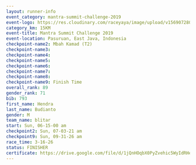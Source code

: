 ```yaml
---
layout: runner-info 
event_category: mantra-summit-challenge-2019 
event-logo: https://res.cloudinary.com/raceyaya/image/upload/v1569072809/logo/mantra-image_segrbx.jpg
category_km: 15KM 
event-title: Mantra Summit Challenge 2019 
event-location: Pasuruan, East Java, Indonesia 
checkpoint-name2: Mbah Kamad (T2) 
checkpoint-name3: 
checkpoint-name4: 
checkpoint-name5: 
checkpoint-name6: 
checkpoint-name7: 
checkpoint-name8: 
checkpoint-name9: Finish Time
overall_rank: 89
gender_rank: 71
bib: 793
first_name: Hendra
last_name: Budianto
gender: M
team_name: blitar
start: Sun, 06-15-00 am
checkpoint2: Sun, 07-03-21 am
checkpoint9: Sun, 09-31-26 am
race_time: 3-16-26
status: FINISHER
certificate: https://drive.google.com/file/d/1jQnHOqbX0PyZvehic5WyIdRHeCdYfXgM/view?usp=sharing
---
```

